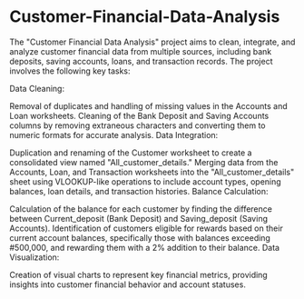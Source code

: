 # Customer-Financial-Data-Analysis
The "Customer Financial Data Analysis" project aims to clean, integrate, and analyze customer financial data from multiple sources, including bank deposits, saving accounts, loans, and transaction records. The project involves the following key tasks:

Data Cleaning:

Removal of duplicates and handling of missing values in the Accounts and Loan worksheets.
Cleaning of the Bank Deposit and Saving Accounts columns by removing extraneous characters and converting them to numeric formats for accurate analysis.
Data Integration:

Duplication and renaming of the Customer worksheet to create a consolidated view named "All_customer_details."
Merging data from the Accounts, Loan, and Transaction worksheets into the "All_customer_details" sheet using VLOOKUP-like operations to include account types, opening balances, loan details, and transaction histories.
Balance Calculation:

Calculation of the balance for each customer by finding the difference between Current_deposit (Bank Deposit) and Saving_deposit (Saving Accounts).
Identification of customers eligible for rewards based on their current account balances, specifically those with balances exceeding #500,000, and rewarding them with a 2% addition to their balance.
Data Visualization:

Creation of visual charts to represent key financial metrics, providing insights into customer financial behavior and account statuses.
